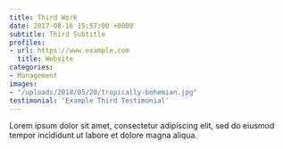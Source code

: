 ```yaml
---
title: Third Work
date: 2017-08-16 15:57:00 +0000
subtitle: Third Subtitle
profiles:
- url: https://www.example.com
  title: Website
categories:
- Management
images:
- "/uploads/2018/05/20/tropically-bohemian.jpg"
testimonial: 'Example Third Testimonial'
---
```


Lorem ipsum dolor sit amet, consectetur adipiscing elit, sed do eiusmod tempor incididunt ut labore et dolore magna aliqua.
